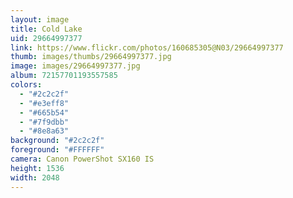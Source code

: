 ```yaml
---
layout: image
title: Cold Lake
uid: 29664997377
link: https://www.flickr.com/photos/160685305@N03/29664997377
thumb: images/thumbs/29664997377.jpg
image: images/29664997377.jpg
album: 72157701193557585
colors: 
  - "#2c2c2f"
  - "#e3eff8"
  - "#665b54"
  - "#7f9dbb"
  - "#8e8a63"
background: "#2c2c2f"
foreground: "#FFFFFF"
camera: Canon PowerShot SX160 IS
height: 1536
width: 2048
---
```


